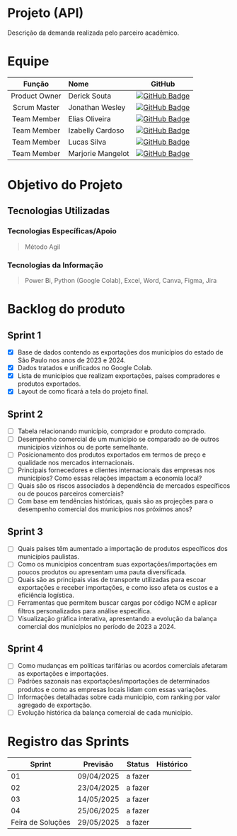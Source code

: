 # Projeto (API) 
Descrição da demanda realizada pelo parceiro acadêmico.

# Equipe
|    Função     | Nome                                  |                                                                                                                                                      GitHub                                                                                                                                                      |
| :-----------: | :------------------------------------ | :-------------------------------------------------------------------------------------------------------------------------------------------------------------------------------------------------------------------------------------------------------------------------------------------------------------------------: |
| Product Owner |   Derick Souta         |     [![GitHub Badge](https://img.shields.io/badge/GitHub-111217?style=flat-square&logo=github&logoColor=white)](https://github.com/DerickSouta)       |
| Scrum Master  | Jonathan Wesley |     [![GitHub Badge](https://img.shields.io/badge/GitHub-111217?style=flat-square&logo=github&logoColor=white)](https://github.com/JonathanWesleyFS)      |
| Team Member   | Elias Oliveira              |            [![GitHub Badge](https://img.shields.io/badge/GitHub-111217?style=flat-square&logo=github&logoColor=white)](https://github.com/Oliveira835)    |
|  Team Member  | Izabelly Cardoso                 |             [![GitHub Badge](https://img.shields.io/badge/GitHub-111217?style=flat-square&logo=github&logoColor=white)](https://github.com/Izacardoso06)    |
|  Team Member  | Lucas Silva                 |  [![GitHub Badge](https://img.shields.io/badge/GitHub-111217?style=flat-square&logo=github&logoColor=white)](https://github.com/LucasSilva59)   |
|  Team Member  | Marjorie Mangelot       |      [![GitHub Badge](https://img.shields.io/badge/GitHub-111217?style=flat-square&logo=github&logoColor=white)](https://github.com/MarjorieMangelot)              |

# Objetivo do Projeto


## Tecnologias Utilizadas

 ### Tecnologias Específicas/Apoio
 > Método Agil
  
 ### Tecnologias da Informação
 > Power Bi, Python (Google Colab), Excel, Word, Canva, Figma, Jira

# Backlog do produto

## Sprint 1
- [x] Base de dados contendo as exportações dos municípios do estado de São Paulo nos anos de 2023 e 2024.
- [x] Dados tratados e unificados no Google Colab.
- [x] Lista de municípios que realizam exportações, países compradores e produtos exportados.
- [x] Layout de como ficará a tela do projeto final.

## Sprint 2
- [ ] Tabela relacionando município, comprador e produto comprado.
- [ ] Desempenho comercial de um município se comparado ao de outros municípios vizinhos ou de porte semelhante.
- [ ] Posicionamento  dos produtos exportados em termos de preço e qualidade nos mercados internacionais.
- [ ] Principais fornecedores e clientes internacionais das empresas nos municípios? Como essas relações impactam a economia local?
- [ ] Quais são os riscos associados à dependência de mercados específicos ou de poucos parceiros comerciais?
- [ ] Com base em tendências históricas, quais são as projeções para o desempenho comercial dos municípios nos próximos anos?
      
## Sprint 3
- [ ] Quais países têm aumentado a importação de produtos específicos dos municípios paulistas.
- [ ] Como os municípios concentram suas exportações/importações em poucos produtos ou apresentam uma pauta diversificada.
- [ ] Quais são as principais vias de transporte utilizadas para escoar exportações e receber importações, e como isso afeta os custos e a eficiência logística.
- [ ] Ferramentas que permitem buscar cargas por código NCM e aplicar filtros personalizados para análise específica.
- [ ] Visualização gráfica interativa, apresentando a evolução da balança comercial dos municípios no período de 2023 a 2024.

## Sprint 4
- [ ] Como mudanças em políticas tarifárias ou acordos comerciais afetaram as exportações e importações.
- [ ] Padrões sazonais nas exportações/importações de determinados produtos e como as empresas locais lidam com essas variações.
- [ ] Informações detalhadas sobre cada município, com ranking por valor agregado de exportação.
- [ ] Evolução histórica da balança comercial de cada município.

# Registro das Sprints

Sprint | Previsão | Status| Histórico|
|------|--------|------|--------|
|01| 09/04/2025 | a fazer| | 
|02| 23/04/2025 | a fazer| | 
|03| 14/05/2025 | a fazer| | 
|04| 25/06/2025 |a fazer | | 
|Feira de Soluções|29/05/2025 |a fazer | | 
